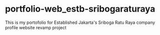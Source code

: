 # portfolio-web_estb-sribogaraturaya
This is my portofolio for Established Jakarta's Sriboga Ratu Raya company profile website revamp project
